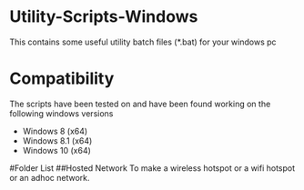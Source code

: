 # Utility-Scripts-Windows
This contains some useful utility batch files (*.bat) for your windows pc

# Compatibility
The scripts have been tested on and have been found working on the following windows versions
 - Windows 8 (x64)
 - Windows 8.1 (x64)
 - Windows 10 (x64)

#Folder List
##Hosted Network
To make a wireless hotspot or a wifi hotspot or an adhoc network.